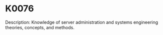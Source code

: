 # K0076
Description: Knowledge of server administration and systems engineering theories, concepts, and methods.
